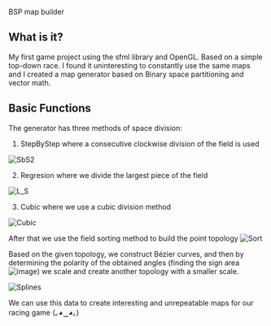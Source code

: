 BSP map builder

  What is it?
  -----------
  
  My first game project using the sfml library and OpenGL.
  Based on a simple top-down race. I found it uninteresting 
  to constantly use the same maps and I created a map generator 
  based on Binary space partitioning and vector math.
  
 
  Basic Functions
  -----------
  
  The generator has three methods of space division: 
  1. StepByStep where a consecutive clockwise division of the field is used
  
  ![SbS2](https://user-images.githubusercontent.com/105053896/168847708-cbe0f396-7b8b-468e-be9d-82ba34b69e0f.gif)

  2. Regresion where we divide the largest piece of the field 
  
  ![L_S](https://user-images.githubusercontent.com/105053896/168847426-24b0ac8b-3a64-4b72-bd30-d6ff08c73352.gif)
  
  3. Cubic where we use a сubic division method
  
  ![Cubic](https://user-images.githubusercontent.com/105053896/168847903-1686f2d6-450b-4d24-b717-42b3fb2f6416.gif)

  After that we use the field sorting method to build the point topology
  ![Sort](https://user-images.githubusercontent.com/105053896/168849046-ab84a91b-8b82-4240-b1d5-20dc58c5c13e.gif)


  Based on the given topology, we construct Bézier curves, 
  and then by determining the polarity of the obtained angles 
  (finding the sign area   ![image](https://user-images.githubusercontent.com/105053896/168850735-42eb5ffd-2a8f-4287-9e3b-dd70bc4300b3.png)) 
  we scale and create another topology with a smaller scale. 
  
  ![Splines](https://user-images.githubusercontent.com/105053896/168851856-eace20ed-5e9e-4479-90b1-1e66c856eb93.gif)
  
  We can use this data to create interesting and unrepeatable maps for our racing game (｡◕‿◕｡) 

  
